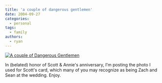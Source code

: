 ```yaml
---
title: 'a couple of dangerous gentlemen'
date: 2004-09-27
categories:
  - personal
tags:
  - family
authors:
  - ryan
---
```


[![A couple of Dangerous Gentlemen](/images/dangerous-gentlemen-th.jpg)](http://leilani.spaceninja.com/kmorg/dangerous-gentlemen.jpg)

In (belated) honor of Scott & Annie's anniversary, I'm posting the photo I used for Scott's card, which many of you may recognize as being Zach and Sean at the wedding. Enjoy.
